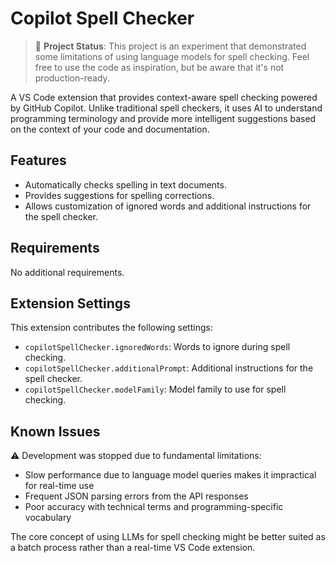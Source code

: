 # Copilot Spell Checker

> 🛑 **Project Status**: This project is an experiment that demonstrated some limitations of using language models for spell checking. Feel free to use the code as inspiration, but be aware that it's not production-ready.

A VS Code extension that provides context-aware spell checking powered by GitHub Copilot. Unlike traditional spell checkers, it uses AI to understand programming terminology and provide more intelligent suggestions based on the context of your code and documentation.

## Features

- Automatically checks spelling in text documents.
- Provides suggestions for spelling corrections.
- Allows customization of ignored words and additional instructions for the spell checker.

## Requirements

No additional requirements.

## Extension Settings

This extension contributes the following settings:

* `copilotSpellChecker.ignoredWords`: Words to ignore during spell checking.
* `copilotSpellChecker.additionalPrompt`: Additional instructions for the spell checker.
* `copilotSpellChecker.modelFamily`: Model family to use for spell checking.

## Known Issues

⚠️ Development was stopped due to fundamental limitations:
- Slow performance due to language model queries makes it impractical for real-time use
- Frequent JSON parsing errors from the API responses
- Poor accuracy with technical terms and programming-specific vocabulary

The core concept of using LLMs for spell checking might be better suited as a batch process rather than a real-time VS Code extension.
